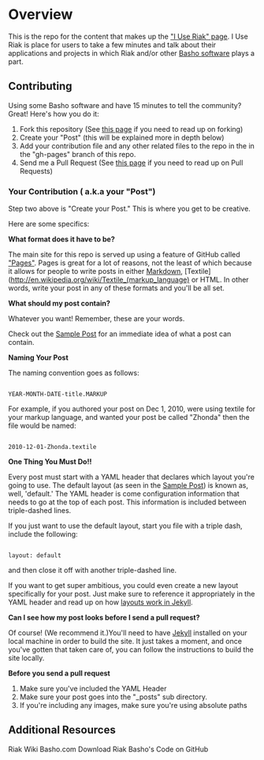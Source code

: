 # Overview

This is the repo for the content that makes up the ["I Use Riak" page](http://pharkmillups.github.com/i-use-riak).  I Use Riak is place for users to take a few minutes and talk about their applications and projects in which Riak and/or other [Basho software](http://github.com/basho) plays a part. 

## Contributing

Using some Basho software and have 15 minutes to tell the community? Great! Here's how you do it:

1. Fork this repository (See [this page](http://help.github.com/forking/) if you need to read up on forking)
2. Create your "Post" (this will be explained more in depth below)
3. Add your contribution file and any other related files to the repo in the in the "gh-pages" branch of this repo.
4. Send me a Pull Request (See [this page](http://help.github.com/pull-requests/) if you need to read up on Pull Requests)


### Your Contribution ( a.k.a your "Post")

Step two above is "Create your Post." This is where you get to be creative.

Here are some specifics:

**What format does it have to be?** 

The main site for this repo is served up using a feature of GitHub called ["Pages"](http://pages.github.com/). Pages is great for a lot of reasons, not the least of which because it allows for people to write posts in either [Markdown](http://en.wikipedia.org/wiki/Markdown), [Textile](http://en.wikipedia.org/wiki/Textile_(markup_language) or HTML. In other words, write your post in any of these formats and you'll be all set.

**What should my post contain?** 

Whatever you want! Remember, these are your words. 

Check out the [Sample Post](#) for an immediate idea of what a post can contain.

**Naming Your Post** 

The naming convention goes as follows: 

<code>
YEAR-MONTH-DATE-title.MARKUP
</code>

For example, if you authored your post on Dec 1, 2010, were using textile for your markup language, and wanted your post be called "Zhonda" then the file would be named:

<code>
2010-12-01-Zhonda.textile		
</code>

**One Thing You Must Do!!**

Every post must start with a YAML header that declares which layout you're going to use. The default layout (as seen in the [Sample Post](#)) is known as, well, 'default.' The YAML header is come configuration information that needs to go at the top of each post. This information is included between triple-dashed lines. 

If you just want to use the default layout, start you file with a triple dash, include the following:

<code>
layout: default
</code>

and then close it off with another triple-dashed line.	

If you want to get super ambitious, you could even create a new layout specifically for your post. Just make sure to reference it appropriately in the YAML header and read up on how [layouts work in Jekyll](https://github.com/mojombo/jekyll/wiki/usage). 

**Can I see how my post looks before I send a pull request?** 

Of course! (We recommend it.)You'll need to have [Jekyll](http://github.com/mojombo/jekyll) installed on your local machine in order to build the site. It just takes a moment, and once you've gotten that taken care of, you can follow the instructions to build the site locally.

**Before you send a pull request**

1. Make sure you've included the YAML Header 
2. Make sure your post goes into the "_posts" sub directory. 
3. If you're including any images, make sure you're using absolute paths

## Additional Resources

Riak Wiki
Basho.com
Download Riak 
Basho's Code on GitHub